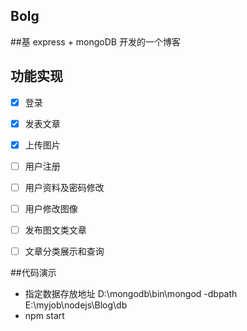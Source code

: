 ## Bolg

##基 express + mongoDB  开发的一个博客


## 功能实现

- [x] 登录
- [x] 发表文章
- [x] 上传图片
- [ ] 用户注册
- [ ] 用户资料及密码修改
- [ ] 用户修改图像
- [ ] 发布图文类文章
- [ ] 文章分类展示和查询



##代码演示
- 指定数据存放地址 D:\mongodb\bin\mongod -dbpath E:\myjob\nodejs\Blog\db
- npm start

